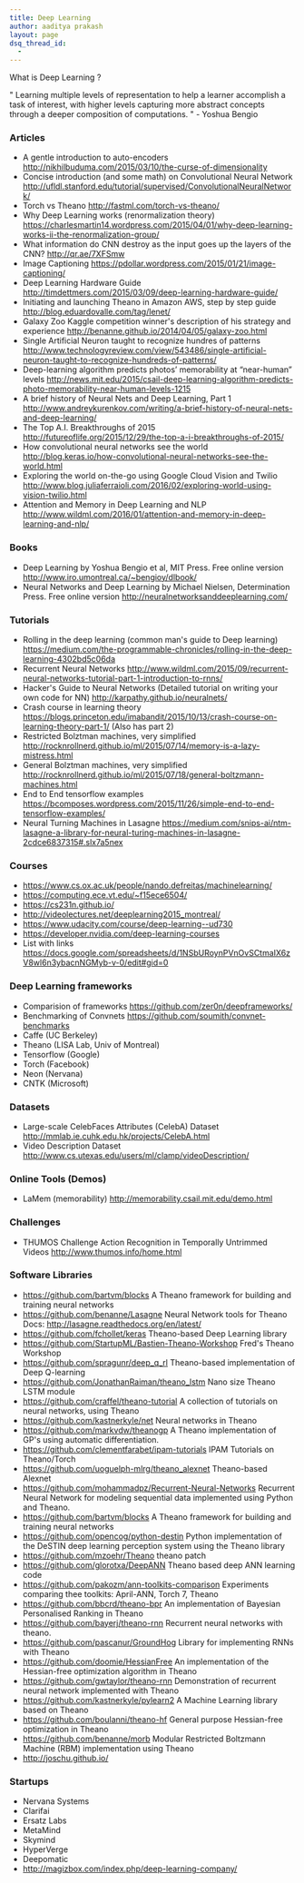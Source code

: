 ```yaml
---
title: Deep Learning
author: aaditya prakash
layout: page
dsq_thread_id:
  - 
---
```

What is Deep Learning ?

  " Learning multiple levels of representation to help a learner accomplish a task of interest, with higher levels capturing more abstract concepts through a deeper composition of computations. " - Yoshua Bengio

### Articles 

  * A gentle introduction to auto-encoders <http://nikhilbuduma.com/2015/03/10/the-curse-of-dimensionality>
  * Concise introduction (and some math) on Convolutional Neural Network <http://ufldl.stanford.edu/tutorial/supervised/ConvolutionalNeuralNetwork/>
  * Torch vs Theano <http://fastml.com/torch-vs-theano/>
  * Why Deep Learning works (renormalization theory) <https://charlesmartin14.wordpress.com/2015/04/01/why-deep-learning-works-ii-the-renormalization-group/>
  * What information do CNN destroy as the input goes up the layers of the CNN? <http://qr.ae/7XFSmw>
  * Image Captioning <https://pdollar.wordpress.com/2015/01/21/image-captioning/>
  * Deep Learning Hardware Guide <http://timdettmers.com/2015/03/09/deep-learning-hardware-guide/>
  * Initiating and launching Theano in Amazon AWS, step by step guide <http://blog.eduardovalle.com/tag/lenet/>
  * Galaxy Zoo Kaggle competition winner's description of his strategy and experience <http://benanne.github.io/2014/04/05/galaxy-zoo.html>
  * Single Artificial Neuron taught to recognize hundres of patterns <http://www.technologyreview.com/view/543486/single-artificial-neuron-taught-to-recognize-hundreds-of-patterns/>
  * Deep-learning algorithm predicts photos’ memorability at “near-human” levels <http://news.mit.edu/2015/csail-deep-learning-algorithm-predicts-photo-memorability-near-human-levels-1215>
  * A brief history of Neural Nets and Deep Learning, Part 1 <http://www.andreykurenkov.com/writing/a-brief-history-of-neural-nets-and-deep-learning/>
  * The Top A.I. Breakthroughs of 2015 <http://futureoflife.org/2015/12/29/the-top-a-i-breakthroughs-of-2015/>
  * How convolutional neural networks see the world <http://blog.keras.io/how-convolutional-neural-networks-see-the-world.html>
  * Exploring the world on-the-go using Google Cloud Vision and Twilio <http://www.blog.juliaferraioli.com/2016/02/exploring-world-using-vision-twilio.html>
  * Attention and Memory in Deep Learning and NLP <http://www.wildml.com/2016/01/attention-and-memory-in-deep-learning-and-nlp/>

### Books 
  * Deep Learning by Yoshua Bengio et al, MIT Press. Free online version <http://www.iro.umontreal.ca/~bengioy/dlbook/>
  * Neural Networks and Deep Learning by Michael Nielsen, Determination Press. Free online version <http://neuralnetworksanddeeplearning.com/>

### Tutorials 
  * Rolling in the deep learning (common man's guide to Deep learning) <https://medium.com/the-programmable-chronicles/rolling-in-the-deep-learning-4302bd5c06da>
  * Recurrent Neural Networks <http://www.wildml.com/2015/09/recurrent-neural-networks-tutorial-part-1-introduction-to-rnns/>
  * Hacker's Guide to Neural Networks  (Detailed tutorial on writing your own code for NN) <http://karpathy.github.io/neuralnets/>
  * Crash course in learning theory <https://blogs.princeton.edu/imabandit/2015/10/13/crash-course-on-learning-theory-part-1/> (Also has part 2)
  * Restricted Bolztman machines, very simplified <http://rocknrollnerd.github.io/ml/2015/07/14/memory-is-a-lazy-mistress.html> 
  * General Bolztman machines, very simplified <http://rocknrollnerd.github.io/ml/2015/07/18/general-boltzmann-machines.html>
  * End to End tensorflow examples <https://bcomposes.wordpress.com/2015/11/26/simple-end-to-end-tensorflow-examples/>
  * Neural Turning Machines in Lasagne <https://medium.com/snips-ai/ntm-lasagne-a-library-for-neural-turing-machines-in-lasagne-2cdce6837315#.slx7a5nex>

### Courses 
  * <https://www.cs.ox.ac.uk/people/nando.defreitas/machinelearning/>
  * <https://computing.ece.vt.edu/~f15ece6504/>
  * <https://cs231n.github.io/>
  * <http://videolectures.net/deeplearning2015_montreal/>
  * <https://www.udacity.com/course/deep-learning--ud730>
  * <https://developer.nvidia.com/deep-learning-courses>
  * List with links <https://docs.google.com/spreadsheets/d/1NSbURoynPVnOvSCtmaIX6zV8wl6n3ybacnNGMyb-v-0/edit#gid=0>

### Deep Learning frameworks
  * Comparision of frameworks <https://github.com/zer0n/deepframeworks/>
  * Benchmarking of Convnets <https://github.com/soumith/convnet-benchmarks>
  * Caffe (UC Berkeley)
  * Theano (LISA Lab, Univ of Montreal)
  * Tensorflow (Google)
  * Torch (Facebook)
  * Neon (Nervana)
  * CNTK (Microsoft)


### Datasets 
  * Large-scale CelebFaces Attributes (CelebA) Dataset <http://mmlab.ie.cuhk.edu.hk/projects/CelebA.html>
  * Video Description Dataset <http://www.cs.utexas.edu/users/ml/clamp/videoDescription/>

### Online Tools (Demos)
  * LaMem (memorability) <http://memorability.csail.mit.edu/demo.html>

### Challenges 
  * THUMOS Challenge Action Recognition in Temporally Untrimmed Videos <http://www.thumos.info/home.html>

### Software Libraries 
  * <https://github.com/bartvm/blocks> A Theano framework for building and training neural networks 
  * <https://github.com/benanne/Lasagne> Neural Network tools for Theano  Docs: <http://lasagne.readthedocs.org/en/latest/>
  * <https://github.com/fchollet/keras> Theano-based Deep Learning library
  * <https://github.com/StartupML/Bastien-Theano-Workshop> Fred's Theano Workshop
  * <https://github.com/spragunr/deep_q_rl> Theano-based implementation of Deep Q-learning
  * <https://github.com/JonathanRaiman/theano_lstm> Nano size Theano LSTM module
  * <https://github.com/craffel/theano-tutorial> A collection of tutorials on neural networks, using Theano
  * <https://github.com/kastnerkyle/net> Neural networks in Theano
  * <https://github.com/markvdw/theanogp> A Theano implementation of GP's using automatic differentiation.
  * <https://github.com/clementfarabet/ipam-tutorials> IPAM Tutorials on Theano/Torch
  * <https://github.com/uoguelph-mlrg/theano_alexnet> Theano-based Alexnet
  * <https://github.com/mohammadpz/Recurrent-Neural-Networks> Recurrent Neural Network for modeling sequential data implemented using Python and Theano.
  * <https://github.com/bartvm/blocks> A Theano framework for building and training neural networks
  * <https://github.com/opencog/python-destin> Python implementation of the DeSTIN deep learning perception system using the Theano library
  * <https://github.com/mzoehr/Theano> theano patch
  * <https://github.com/glorotxa/DeepANN> Theano based deep ANN learning code
  * <https://github.com/pakozm/ann-toolkits-comparison> Experiments comparing thee toolkits: April-ANN, Torch 7, Theano
  * <https://github.com/bbcrd/theano-bpr> An implementation of Bayesian Personalised Ranking in Theano
  * <https://github.com/bayerj/theano-rnn> Recurrent neural networks with theano.
  * <https://github.com/pascanur/GroundHog> Library for implementing RNNs with Theano
  * <https://github.com/doomie/HessianFree> An implementation of the Hessian-free optimization algorithm in Theano
  * <https://github.com/gwtaylor/theano-rnn> Demonstration of recurrent neural network implemented with Theano
  * <https://github.com/kastnerkyle/pylearn2> A Machine Learning library based on Theano
  * <https://github.com/boulanni/theano-hf> General purpose Hessian-free optimization in Theano
  * <https://github.com/benanne/morb> Modular Restricted Boltzmann Machine (RBM) implementation using Theano
  * <http://joschu.github.io/>

### Startups 
  * Nervana Systems
  * Clarifai
  * Ersatz Labs
  * MetaMind
  * Skymind
  * HyperVerge
  * Deepomatic
  * <http://magizbox.com/index.php/deep-learning-company/>
